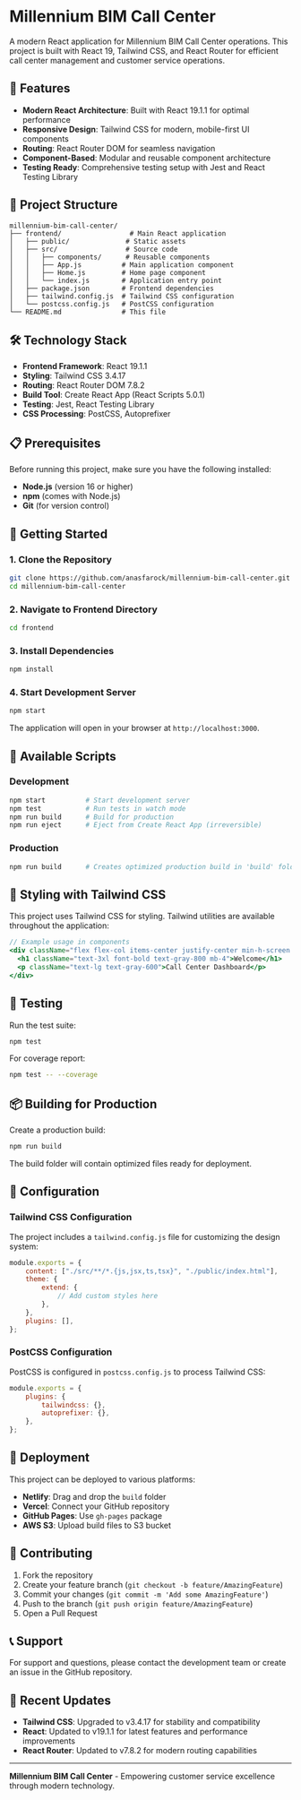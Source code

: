 # Millennium BIM Call Center

A modern React application for Millennium BIM Call Center operations. This project is built with React 19, Tailwind CSS, and React Router for efficient call center management and customer service operations.

## 🚀 Features

- **Modern React Architecture**: Built with React 19.1.1 for optimal performance
- **Responsive Design**: Tailwind CSS for modern, mobile-first UI components
- **Routing**: React Router DOM for seamless navigation
- **Component-Based**: Modular and reusable component architecture
- **Testing Ready**: Comprehensive testing setup with Jest and React Testing Library

## 📁 Project Structure

```
millennium-bim-call-center/
├── frontend/                 # Main React application
│   ├── public/              # Static assets
│   ├── src/                 # Source code
│   │   ├── components/      # Reusable components
│   │   ├── App.js          # Main application component
│   │   ├── Home.js         # Home page component
│   │   └── index.js        # Application entry point
│   ├── package.json        # Frontend dependencies
│   ├── tailwind.config.js  # Tailwind CSS configuration
│   └── postcss.config.js   # PostCSS configuration
└── README.md               # This file
```

## 🛠️ Technology Stack

- **Frontend Framework**: React 19.1.1
- **Styling**: Tailwind CSS 3.4.17
- **Routing**: React Router DOM 7.8.2
- **Build Tool**: Create React App (React Scripts 5.0.1)
- **Testing**: Jest, React Testing Library
- **CSS Processing**: PostCSS, Autoprefixer

## 📋 Prerequisites

Before running this project, make sure you have the following installed:

- **Node.js** (version 16 or higher)
- **npm** (comes with Node.js)
- **Git** (for version control)

## 🚀 Getting Started

### 1. Clone the Repository

```bash
git clone https://github.com/anasfarock/millennium-bim-call-center.git
cd millennium-bim-call-center
```

### 2. Navigate to Frontend Directory

```bash
cd frontend
```

### 3. Install Dependencies

```bash
npm install
```

### 4. Start Development Server

```bash
npm start
```

The application will open in your browser at `http://localhost:3000`.

## 📜 Available Scripts

### Development

```bash
npm start          # Start development server
npm test           # Run tests in watch mode
npm run build      # Build for production
npm run eject      # Eject from Create React App (irreversible)
```

### Production

```bash
npm run build      # Creates optimized production build in 'build' folder
```

## 🎨 Styling with Tailwind CSS

This project uses Tailwind CSS for styling. Tailwind utilities are available throughout the application:

```jsx
// Example usage in components
<div className="flex flex-col items-center justify-center min-h-screen bg-gray-100">
  <h1 className="text-3xl font-bold text-gray-800 mb-4">Welcome</h1>
  <p className="text-lg text-gray-600">Call Center Dashboard</p>
</div>
```

## 🧪 Testing

Run the test suite:

```bash
npm test
```

For coverage report:

```bash
npm test -- --coverage
```

## 📦 Building for Production

Create a production build:

```bash
npm run build
```

The build folder will contain optimized files ready for deployment.

## 🔧 Configuration

### Tailwind CSS Configuration

The project includes a `tailwind.config.js` file for customizing the design system:

```javascript
module.exports = {
    content: ["./src/**/*.{js,jsx,ts,tsx}", "./public/index.html"],
    theme: {
        extend: {
            // Add custom styles here
        },
    },
    plugins: [],
};
```

### PostCSS Configuration

PostCSS is configured in `postcss.config.js` to process Tailwind CSS:

```javascript
module.exports = {
    plugins: {
        tailwindcss: {},
        autoprefixer: {},
    },
};
```

## 🚀 Deployment

This project can be deployed to various platforms:

- **Netlify**: Drag and drop the `build` folder
- **Vercel**: Connect your GitHub repository
- **GitHub Pages**: Use `gh-pages` package
- **AWS S3**: Upload build files to S3 bucket

## 🤝 Contributing

1. Fork the repository
2. Create your feature branch (`git checkout -b feature/AmazingFeature`)
3. Commit your changes (`git commit -m 'Add some AmazingFeature'`)
4. Push to the branch (`git push origin feature/AmazingFeature`)
5. Open a Pull Request

## 📞 Support

For support and questions, please contact the development team or create an issue in the GitHub repository.

## 🔄 Recent Updates

- **Tailwind CSS**: Upgraded to v3.4.17 for stability and compatibility
- **React**: Updated to v19.1.1 for latest features and performance improvements
- **React Router**: Updated to v7.8.2 for modern routing capabilities

---

**Millennium BIM Call Center** - Empowering customer service excellence through modern technology.
